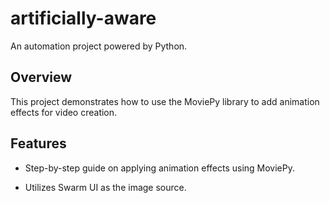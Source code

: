 # artificially-aware

An automation project powered by Python.

## Overview
This project demonstrates how to use the MoviePy library to add animation effects for video creation.

## Features

- Step-by-step guide on applying animation effects using MoviePy.

- Utilizes Swarm UI as the image source.

